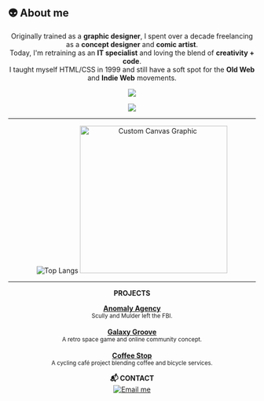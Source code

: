 ## 👽 ​About me
<p align="center">
Originally trained as a <b>graphic designer</b>, I spent over a decade freelancing as a <b>concept designer</b> and <b>comic artist</b>.<br>
Today, I'm retraining as an <b>IT specialist</b> and loving the blend of <b>creativity + code</b>.<br>
I taught myself HTML/CSS in 1999 and still have a soft spot for the <b>Old Web</b> and <b>Indie Web</b> movements.
</p>

<p align="center">
    <p align="center">
        <a href="https://skillicons.dev">
    <img src="https://skillicons.dev/icons?i=html,css,js,ts,react,astro,angular" />
        </a>
      </p>
<p align="center">
    <a href="https://skillicons.dev">
    <img src="https://skillicons.dev/icons?i=nodejs,git,github,gitlab,npm,vscode" />
    </a>
</p>
</p>

<hr>

<p align="center">
  <img src="https://github-readme-stats.vercel.app/api/top-langs/?username=mdohr07&langs_count=10&theme=radical" alt="Top Langs">
  <img src="https://mdohr.space/img/assets/mblip-full.png" alt="Custom Canvas Graphic" width="300">
</p>

<hr>

<p align="center"><b>PROJECTS</b></p>

<p align="center">
  <a href="https://github.com/mdohr07/anomalyagency"><b>Anomaly Agency</b></a><br>
  <sub>Scully and Mulder left the FBI.</sub><br><br>
  <a href="https://github.com/mdohr07/galaxygroove"><b>Galaxy Groove</b></a><br>
  <sub>A retro space game and online community concept.</sub><br><br>
  <a href="https://github.com/mdohr07/coffeestop"><b>Coffee Stop</b></a><br>
  <sub>A cycling café project blending coffee and bicycle services.</sub>
</p>

<p align="center"><b>📬 CONTACT</b><br>
  <a href="mailto:mdohr07@gmail.com">
    <img src="https://img.shields.io/badge/ask_me-anything-blueviolet.svg" alt="Email me">
  </a>
</p>
